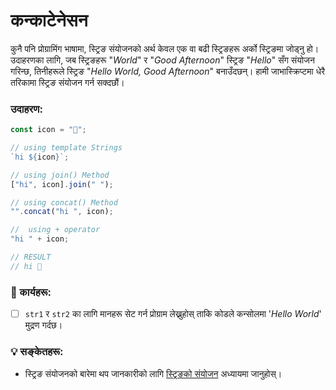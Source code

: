 # कन्काटेनेसन

कुनै पनि प्रोग्रामिंग भाषामा, स्ट्रिङ संयोजनको अर्थ केवल एक वा बढी स्ट्रिङहरू अर्को स्ट्रिङमा जोड्नु हो। उदाहरणका लागि, जब स्ट्रिङहरू "_World_" र "_Good Afternoon_" स्ट्रिङ "_Hello_" सँग संयोजन गरिन्छ, तिनीहरूले स्ट्रिङ "_Hello World, Good Afternoon_" बनाउँदछन्। हामी जाभास्क्रिप्टमा धेरै तरिकामा स्ट्रिङ संयोजन गर्न सक्दछौं।

### उदाहरण:

```javascript
const icon = "👋";

// using template Strings
`hi ${icon}`;

// using join() Method
["hi", icon].join(" ");

// using concat() Method
"".concat("hi ", icon);

//  using + operator
"hi " + icon;

// RESULT
// hi 👋
```

### 📝 कार्यहरू:

- [ ] `str1` र `str2` का लागि मानहरू सेट गर्न प्रोग्राम लेख्नुहोस् ताकि कोडले कन्सोलमा '_Hello World_' मुद्रण गर्दछ।

### 💡 सङ्केतहरू:

- स्ट्रिङ संयोजनको बारेमा थप जानकारीको लागि [स्ट्रिङको संयोजन](../strings/concat.md) अध्यायमा जानुहोस्।
